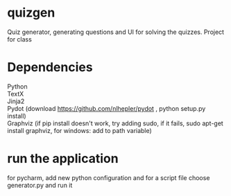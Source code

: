 # quizgen
Quiz generator, generating questions and UI for solving the quizzes. Project for class

# Dependencies

Python  
TextX  
Jinja2  
Pydot (download https://github.com/nlhepler/pydot , python setup.py install)  
Graphviz (if pip install doesn't work, try adding sudo, if it fails, sudo apt-get install graphviz, for windows: add to path variable)  

# run the application

for pycharm, add new python configuration and for a script file choose generator.py and run it
